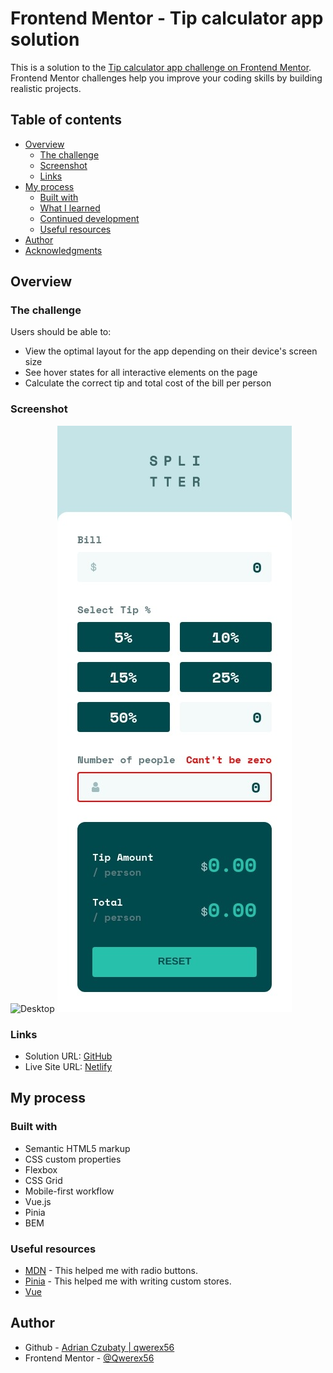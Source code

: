 # Frontend Mentor - Tip calculator app solution

This is a solution to the [Tip calculator app challenge on Frontend Mentor](https://www.frontendmentor.io/challenges/tip-calculator-app-ugJNGbJUX). Frontend Mentor challenges help you improve your coding skills by building realistic projects.

## Table of contents

- [Overview](#overview)
  - [The challenge](#the-challenge)
  - [Screenshot](#screenshot)
  - [Links](#links)
- [My process](#my-process)
  - [Built with](#built-with)
  - [What I learned](#what-i-learned)
  - [Continued development](#continued-development)
  - [Useful resources](#useful-resources)
- [Author](#author)
- [Acknowledgments](#acknowledgments)

## Overview

### The challenge

Users should be able to:

- View the optimal layout for the app depending on their device's screen size
- See hover states for all interactive elements on the page
- Calculate the correct tip and total cost of the bill per person

### Screenshot

![Desktop](./public/tip-calculator-desktop.jpeg)
![Mobile](./public/tip-calculator-mobile.jpeg)

### Links

- Solution URL: [GitHub](https://github.com/Qwerex56/tip-calculator)
- Live Site URL: [Netlify](https://sensational-youtiao-58ea56.netlify.app/)

## My process

### Built with

- Semantic HTML5 markup
- CSS custom properties
- Flexbox
- CSS Grid
- Mobile-first workflow
- Vue.js
- Pinia
- BEM

### Useful resources

- [MDN](https://www.example.com) - This helped me with radio buttons.
- [Pinia](https://pinia.vuejs.org/) - This helped me with writing custom stores.
- [Vue](https://vuejs.org/)
## Author

- Github - [Adrian Czubaty | qwerex56](https://github.com/Qwerex56)
- Frontend Mentor - [@Qwerex56](https://www.frontendmentor.io/profile/Qwerex56)
